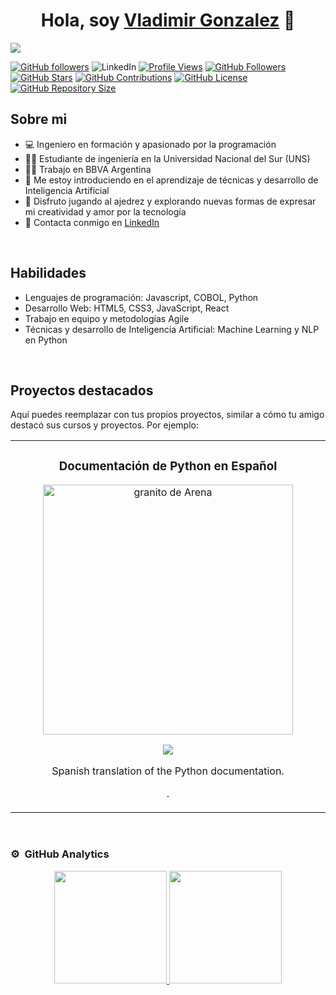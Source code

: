 <div align="center">
<h1 align="center">Hola, soy <a href="https://github.com/VladimirGonzalez">Vladimir Gonzalez</a> 👋</h1>
</div>
<img src="https://i.ibb.co/8766S57/banner-2.png">

[![GitHub followers](https://img.shields.io/github/followers/VladimirGonzalez?style=social)](https://github.com/VladimirGonzalez)
![LinkedIn](https://img.shields.io/badge/-LinkedIn-blue?style=social&logo=linkedin&link=https://www.linkedin.com/in/vladimir-gonzalez-77a3291b0//)
[![Profile Views](https://komarev.com/ghpvc/?username=VladimirGonzalez)](https://github.com/VladimirGonzalez)
[![GitHub Followers](https://img.shields.io/github/followers/VladimirGonzalez?label=Followers&style=social)](https://github.com/VladimirGonzalez)
[![GitHub Stars](https://img.shields.io/github/stars/VladimirGonzalez?style=social)](https://github.com/VladimirGonzalez)
[![GitHub Contributions](https://img.shields.io/github/last-commit/VladimirGonzalez/VladimirGonzalez?label=Contributions)](https://github.com/VladimirGonzalez)
[![GitHub License](https://img.shields.io/github/license/VladimirGonzalez/VladimirGonzalez)](https://github.com/VladimirGonzalez)
[![GitHub Repository Size](https://img.shields.io/github/repo-size/VladimirGonzalez/VladimirGonzalez)](https://github.com/VladimirGonzalez)


## Sobre mi

- 💻 Ingeniero en formación y apasionado por la programación
- 🧑‍🎓 Estudiante de ingeniería en la Universidad Nacional del Sur (UNS)
- 👨‍💻 Trabajo en BBVA Argentina
- 🧠 Me estoy introduciendo en el aprendizaje de técnicas y desarrollo de Inteligencia Artificial
- 🎲 Disfruto jugando al ajedrez y explorando nuevas formas de expresar mi creatividad y amor por la tecnología
- 💬 Contacta conmigo en [LinkedIn](https://www.linkedin.com/in/vladimir-gonzalez-77a3291b0/)

<br>

## Habilidades

- Lenguajes de programación: Javascript, COBOL, Python
- Desarrollo Web: HTML5, CSS3, JavaScript, React
- Trabajo en equipo y metodologías Agile
- Técnicas y desarrollo de Inteligencia Artificial: Machine Learning y NLP en Python

<br>

## Proyectos destacados

Aquí puedes reemplazar con tus propios proyectos, similar a cómo tu amigo destacó sus cursos y proyectos. Por ejemplo:

<table>
<tr>
<td width="50%">
<h3 align="center">Documentación de Python en Español</h3>
<div align="center">                                       
<a href="https://github.com/VladimirGonzalez/python-docs-es" target="_blank"><img src="https://upload.wikimedia.org/wikipedia/commons/thumb/0/0a/Python.svg/2048px-Python.svg.png" width="400" alt="granito de Arena"></a>
<br>
<p>
<a href="https://github.com/python/python-docs-es" target="_blank">
<img src="https://avatars.githubusercontent.com/u/1525981?s=48&v=4">
</a>
</p>
<p>Spanish translation of the Python documentation.

.</p>
</div>                                                             
</table>                                                                                 
</div>
<br>

### ⚙️ &nbsp;GitHub Analytics

<p align="center">
<a href="https://github.com/VladimirGonzalez">
  <img height="180em" src="https://github-readme-stats-eight-theta.vercel.app/api?username=VladimirGonzalez&show_icons=true&theme=algolia&include_all_commits=true&count_private=true"/>
  <img height="180em" src="https://github-readme-stats-eight-theta.vercel.app/api/top-langs/?username=VladimirGonzalez&layout=compact&langs_count=8&theme=algolia"/>
</a>
</p>
